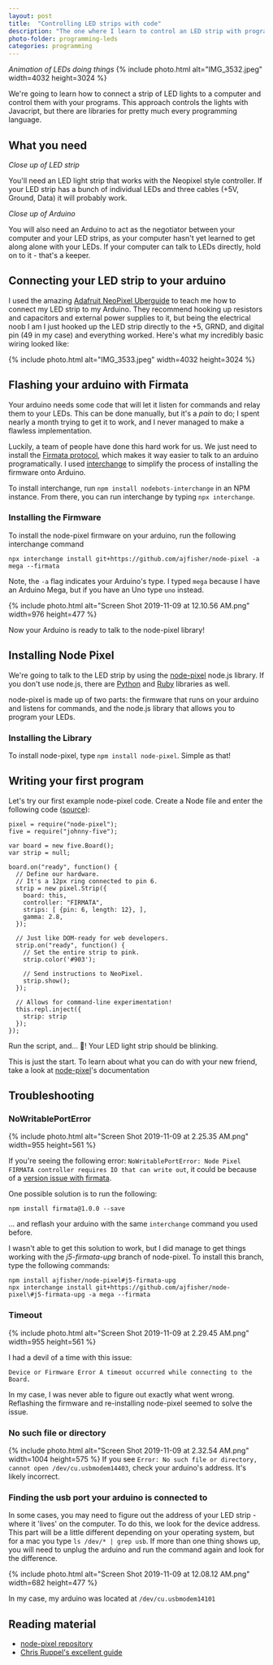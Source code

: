 ```yaml
---
layout: post
title:  "Controlling LED strips with code"
description: "The one where I learn to control an LED strip with programs. And eventually over the internet."
photo-folder: programming-leds
categories: programming
---
```


*Animation of LEDs doing things*
{% include photo.html alt="IMG_3532.jpeg" width=4032 height=3024 %}

We're going to learn how to connect a strip of LED lights to a computer and control them with your programs. This approach controls the lights with Javacript, but there are libraries for pretty much every programming language.

## What you need

*Close up of LED strip*

You'll need an LED light strip that works with the Neopixel style controller. If your LED strip has a bunch of individual LEDs and three cables (+5V, Ground, Data) it will probably work. 

*Close up of Arduino*

You will also need an Arduino to act as the negotiator between your computer and your LED strips, as your computer hasn't yet learned to get along alone with your LEDs. If your computer can talk to LEDs directly, hold on to it - that's a keeper.

## Connecting your LED strip to your arduino

I used the amazing [Adafruit NeoPixel Uberguide](https://learn.adafruit.com/adafruit-neopixel-uberguide) to teach me how to connect my LED strip to my Arduino. They recommend hooking up resistors and capacitors and external power supplies to it, but being the electrical noob I am I just hooked up the LED strip directly to the +5, GRND, and digital pin (49 in my case) and everything worked. Here's what my incredibly basic wiring looked like:

{% include photo.html alt="IMG_3533.jpeg" width=4032 height=3024 %}

## Flashing your arduino with Firmata

Your arduino needs some code that will let it listen for commands and relay them to your LEDs. This can be done manually, but it's a *pain* to do; I spent nearly a month trying to get it to work, and I never managed to make a flawless implementation. 

Luckily, a team of people have done this hard work for us. We just need to install the [Firmata protocol](https://github.com/firmata/protocol), which makes it way easier to talk to an arduino programatically. I used [interchange](https://www.npmjs.com/package/nodebots-interchange) to simplify the process of installing the firmware onto Arduino.

To install interchange, run ```npm install nodebots-interchange``` in an NPM instance. From there, you can run interchange by typing ```npx interchange```.

### Installing the Firmware

To install the node-pixel firmware on your arduino, run the following interchange command

```npx interchange install git+https://github.com/ajfisher/node-pixel -a mega --firmata```

Note, the ```-a``` flag indicates your Arduino's type. I typed ```mega``` because I have an Arduino Mega, but if you have an Uno type ```uno``` instead.

{% include photo.html alt="Screen Shot 2019-11-09 at 12.10.56 AM.png" width=976 height=477 %}

Now your Arduino is ready to talk to the node-pixel library!


## Installing Node Pixel

We're going to talk to the LED strip by using the [node-pixel](https://github.com/ajfisher/node-pixel) node.js library. If you don't use node.js, there are [Python](https://github.com/lupeke/python-firmata) and [Ruby](https://github.com/hardbap/firmata) libraries as well.

node-pixel is made up of two parts: the firmware that runs on your arduino and listens for commands, and the node.js library that allows you to program your LEDs.

### Installing the Library

To install node-pixel, type ```npm install node-pixel```. Simple as that!

## Writing your first program

Let's try our first example node-pixel code. Create a Node file and enter the following code ([source](https://chrisruppel.com/blog/arduino-johnny-five-neopixel/)):

```
pixel = require("node-pixel");
five = require("johnny-five");

var board = new five.Board();
var strip = null;

board.on("ready", function() {
  // Define our hardware.
  // It's a 12px ring connected to pin 6.
  strip = new pixel.Strip({
    board: this,
    controller: "FIRMATA",
    strips: [ {pin: 6, length: 12}, ],
    gamma: 2.8,
  });

  // Just like DOM-ready for web developers.
  strip.on("ready", function() {
    // Set the entire strip to pink.
    strip.color('#903');

    // Send instructions to NeoPixel.
    strip.show();
  });

  // Allows for command-line experimentation!
  this.repl.inject({
    strip: strip
  });
});
```

Run the script, and... 🎉! Your LED light strip should be blinking.

This is just the start. To learn about what you can do with your new friend, take a look at [node-pixel](https://github.com/ajfisher/node-pixel)'s documentation


## Troubleshooting

### NoWritablePortError

{% include photo.html alt="Screen Shot 2019-11-09 at 2.25.35 AM.png" width=955 height=561 %}

If you're seeing the following error: ```NoWritablePortError: Node Pixel FIRMATA controller requires IO that can write out```, it could be because of a [version issue with firmata](https://github.com/ajfisher/node-pixel/issues/148). 

One possible solution is to run the following:

```npm install firmata@1.0.0 --save```

... and reflash your arduino with the same ```interchange``` command you used before.

I wasn't able to get this solution to work, but I did manage to get things working with the *j5-firmata-upg* branch of node-pixel. To install this branch, type the following commands:

```
npm install ajfisher/node-pixel#j5-firmata-upg
npx interchange install git+https://github.com/ajfisher/node-pixel\#j5-firmata-upg -a mega --firmata
```

### Timeout

{% include photo.html alt="Screen Shot 2019-11-09 at 2.29.45 AM.png" width=955 height=561 %}

I had a devil of a time with this issue:

```Device or Firmware Error A timeout occurred while connecting to the Board. ```

In my case, I was never able to figure out exactly what went wrong. Reflashing the firmware and re-installing node-pixel seemed to solve the issue.

### No such file or directory

{% include photo.html alt="Screen Shot 2019-11-09 at 2.32.54 AM.png" width=1004 height=575 %}
If you see ```Error: No such file or directory, cannot open /dev/cu.usbmodem14403```, check your arduino's address. It's likely incorrect.

### Finding the usb port your arduino is connected to

In some cases, you may need to figure out the address of your LED strip - where it 'lives' on the computer. To do this, we look for the device address. This part will be a little different depending on your operating system, but for a mac you type ```ls /dev/* | grep usb```. If more than one thing shows up, you will need to unplug the arduino and run the command again and look for the difference.

{% include photo.html alt="Screen Shot 2019-11-09 at 12.08.12 AM.png" width=682 height=477 %}

In my case, my arduino was located at ```/dev/cu.usbmodem14101```

## Reading material

- [node-pixel repository](https://github.com/ajfisher/node-pixel/blob/HEAD/docs/firmata.md)
- [Chris Ruppel's excellent guide](https://chrisruppel.com/blog/arduino-johnny-five-neopixel/)
